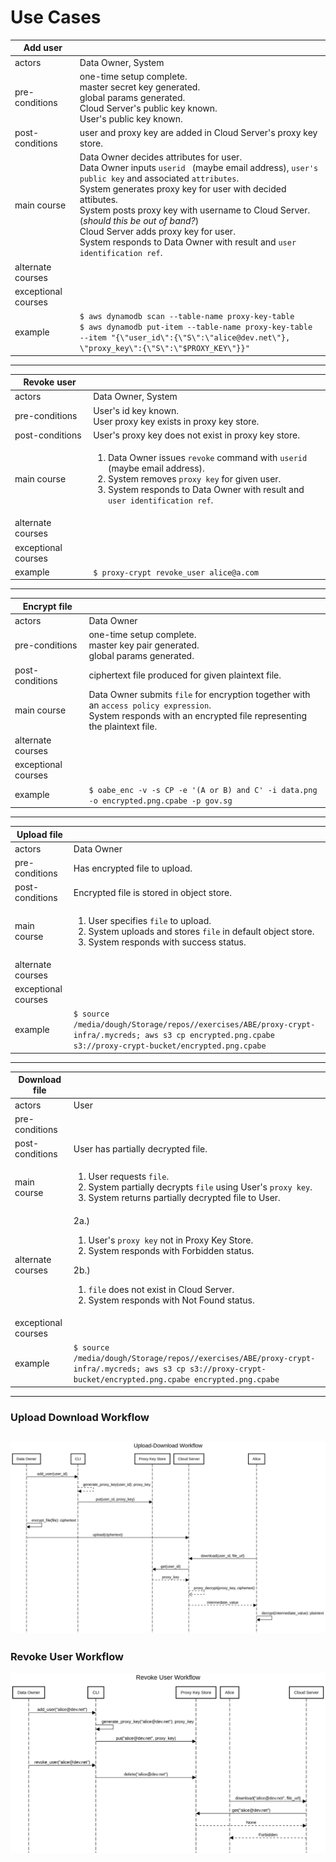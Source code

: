Use Cases
===

|Add user||
|---|---|
|actors|Data Owner, System|
|pre-conditions|one-time setup complete.<br>master secret key generated.<br>global params generated.<br>Cloud Server's public key known.<br>User's public key known.
|post-conditions|user and proxy key are added in Cloud Server's proxy key store.|
|main course|Data Owner decides attributes for user.<br>Data Owner inputs `userid ` (maybe email address), `user's public key` and associated `attributes`.<br>System generates proxy key for user with decided attibutes.<br>System posts proxy key with username to Cloud Server. (*should this be out of band?*)<br>Cloud Server adds proxy key for user.<br>System responds to Data Owner with result and `user identification ref`.|
|alternate courses|
|exceptional courses|
|example|`$ aws dynamodb scan --table-name proxy-key-table`<br>`$ aws dynamodb put-item --table-name proxy-key-table --item "{\"user_id\":{\"S\":\"alice@dev.net\"}, \"proxy_key\":{\"S\":\"$PROXY_KEY\"}}"`|

---

|Revoke user||
|---|---|
|actors|Data Owner, System|
|pre-conditions|User's id key known.<br>User proxy key exists in proxy key store.|
|post-conditions|User's proxy key does not exist in proxy key store.|
|main course|<ol><li>Data Owner issues `revoke` command with `userid ` (maybe email address).<li>System removes `proxy key` for given user.<li>System responds to Data Owner with result and `user identification ref`.</ol>|
|alternate courses|
|exceptional courses|
|example|`$ proxy-crypt revoke_user alice@a.com`|

---

|Encrypt file||
|---|---|
|actors|Data Owner|
|pre-conditions|one-time setup complete.<br>master key pair generated.<br>global params generated.
|post-conditions|ciphertext file produced for given plaintext file.|
|main course|Data Owner submits `file` for encryption together with an `access policy expression`.<br>System responds with an encrypted file representing the plaintext file.<br>|
|alternate courses|
|exceptional courses|
|example| `$ oabe_enc -v -s CP -e '(A or B) and C' -i data.png -o encrypted.png.cpabe -p gov.sg`|

---

|Upload file||
|---|---|
|actors|Data Owner|
|pre-conditions|Has encrypted file to upload.|
|post-conditions|Encrypted file is stored in object store.|
|main course|<ol><li>User specifies `file` to upload.<li>System uploads and stores `file` in default object store.<li>System responds with success status.</ol>|
|alternate courses||
|exceptional courses|
|example|```$ source /media/dough/Storage/repos//exercises/ABE/proxy-crypt-infra/.mycreds; aws s3 cp encrypted.png.cpabe s3://proxy-crypt-bucket/encrypted.png.cpabe```|

---

|Download file||
|---|---|
|actors|User|
|pre-conditions||
|post-conditions|User has partially decrypted file.|
|main course|<ol><li>User requests `file`.<li>System partially decrypts `file` using User's `proxy key`.<li>System returns partially decrypted file to User.</ol>|
|alternate courses|2a.)<ol><li>User's `proxy key` not in Proxy Key Store.<li>System responds with Forbidden status.</ol>2b.)<ol><li>`file` does not exist in Cloud Server.<li>System responds with Not Found status.</ol>|
|exceptional courses|
|example|```$ source /media/dough/Storage/repos//exercises/ABE/proxy-crypt-infra/.mycreds; aws s3 cp s3://proxy-crypt-bucket/encrypted.png.cpabe encrypted.png.cpabe```|

---
### Upload Download Workflow
![alt text](diagrams/Upload-Download%20Workflow.png)
---
### Revoke User Workflow
![alt text](diagrams/Revoke%20User%20Workflow.png)